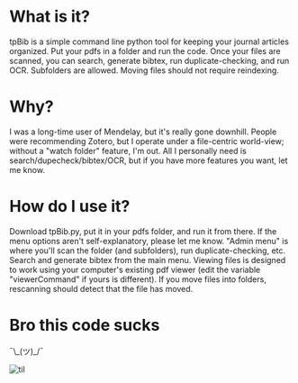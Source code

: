 # What is it?
tpBib is a simple command line python tool for keeping your journal articles organized. Put your pdfs in a folder and run the code. Once your files are scanned, you can search, generate bibtex, run duplicate-checking, and run OCR. Subfolders are allowed. Moving files should not require reindexing. 

# Why?
I was a long-time user of Mendelay, but it's really gone downhill. People were recommending Zotero, but I operate under a file-centric world-view; without a "watch folder" feature, I'm out. All I personally need is search/dupecheck/bibtex/OCR, but if you have more features you want, let me know. 

# How do I use it?
Download tpBib.py, put it in your pdfs folder, and run it from there. If the menu options aren't self-explanatory, please let me know. "Admin menu" is where you'll scan the folder (and subfolders), run duplicate-checking, etc. Search and generate bibtex from the main menu. Viewing files is designed to work using your computer's existing pdf viewer (edit the variable "viewerCommand" if yours is different). If you move files into folders, rescanning should detect that the file has moved.

# Bro this code sucks
¯\\\_(ツ)\_/¯

![til](./recording.gif/)
